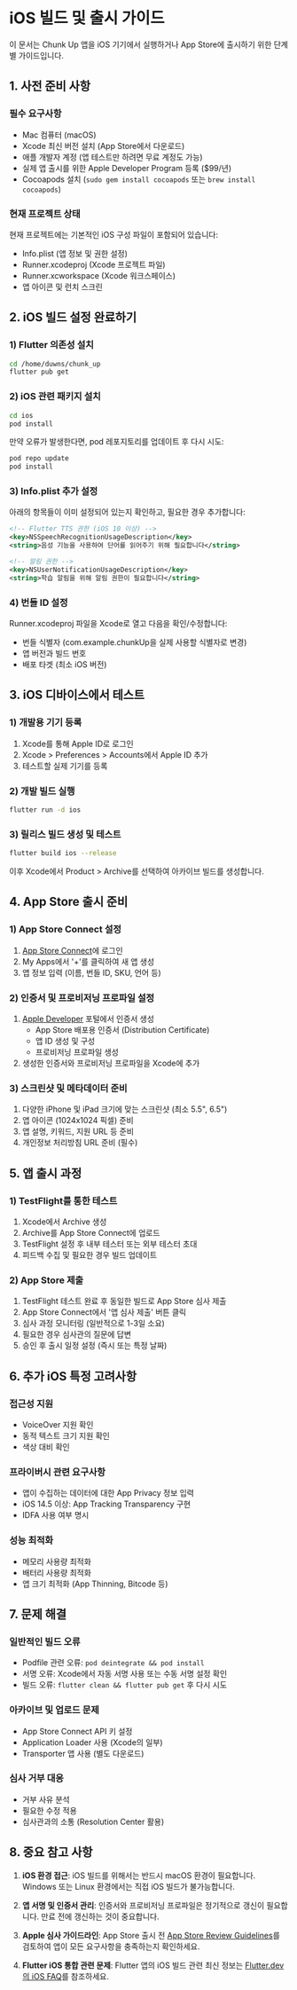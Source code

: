 # iOS 빌드 및 출시 가이드

이 문서는 Chunk Up 앱을 iOS 기기에서 실행하거나 App Store에 출시하기 위한 단계별 가이드입니다.

## 1. 사전 준비 사항

### 필수 요구사항
- Mac 컴퓨터 (macOS)
- Xcode 최신 버전 설치 (App Store에서 다운로드)
- 애플 개발자 계정 (앱 테스트만 하려면 무료 계정도 가능)
- 실제 앱 출시를 위한 Apple Developer Program 등록 ($99/년)
- Cocoapods 설치 (`sudo gem install cocoapods` 또는 `brew install cocoapods`)

### 현재 프로젝트 상태
현재 프로젝트에는 기본적인 iOS 구성 파일이 포함되어 있습니다:
- Info.plist (앱 정보 및 권한 설정)
- Runner.xcodeproj (Xcode 프로젝트 파일)
- Runner.xcworkspace (Xcode 워크스페이스)
- 앱 아이콘 및 런치 스크린

## 2. iOS 빌드 설정 완료하기

### 1) Flutter 의존성 설치
```bash
cd /home/duwns/chunk_up
flutter pub get
```

### 2) iOS 관련 패키지 설치
```bash
cd ios
pod install
```
만약 오류가 발생한다면, pod 레포지토리를 업데이트 후 다시 시도:
```bash
pod repo update
pod install
```

### 3) Info.plist 추가 설정
아래의 항목들이 이미 설정되어 있는지 확인하고, 필요한 경우 추가합니다:

```xml
<!-- Flutter TTS 권한 (iOS 10 이상) -->
<key>NSSpeechRecognitionUsageDescription</key>
<string>음성 기능을 사용하여 단어를 읽어주기 위해 필요합니다</string>

<!-- 알림 권한 -->
<key>NSUserNotificationUsageDescription</key>
<string>학습 알림을 위해 알림 권한이 필요합니다</string>
```

### 4) 번들 ID 설정
Runner.xcodeproj 파일을 Xcode로 열고 다음을 확인/수정합니다:
- 번들 식별자 (com.example.chunkUp을 실제 사용할 식별자로 변경)
- 앱 버전과 빌드 번호
- 배포 타겟 (최소 iOS 버전)

## 3. iOS 디바이스에서 테스트

### 1) 개발용 기기 등록
1. Xcode를 통해 Apple ID로 로그인
2. Xcode > Preferences > Accounts에서 Apple ID 추가
3. 테스트할 실제 기기를 등록

### 2) 개발 빌드 실행
```bash
flutter run -d ios
```

### 3) 릴리스 빌드 생성 및 테스트
```bash
flutter build ios --release
```

이후 Xcode에서 Product > Archive를 선택하여 아카이브 빌드를 생성합니다.

## 4. App Store 출시 준비

### 1) App Store Connect 설정
1. [App Store Connect](https://appstoreconnect.apple.com)에 로그인
2. My Apps에서 '+'를 클릭하여 새 앱 생성
3. 앱 정보 입력 (이름, 번들 ID, SKU, 언어 등)

### 2) 인증서 및 프로비저닝 프로파일 설정
1. [Apple Developer](https://developer.apple.com) 포털에서 인증서 생성
   - App Store 배포용 인증서 (Distribution Certificate)
   - 앱 ID 생성 및 구성
   - 프로비저닝 프로파일 생성
2. 생성한 인증서와 프로비저닝 프로파일을 Xcode에 추가

### 3) 스크린샷 및 메타데이터 준비
1. 다양한 iPhone 및 iPad 크기에 맞는 스크린샷 (최소 5.5", 6.5")
2. 앱 아이콘 (1024x1024 픽셀) 준비
3. 앱 설명, 키워드, 지원 URL 등 준비
4. 개인정보 처리방침 URL 준비 (필수)

## 5. 앱 출시 과정

### 1) TestFlight를 통한 테스트
1. Xcode에서 Archive 생성
2. Archive를 App Store Connect에 업로드
3. TestFlight 설정 후 내부 테스터 또는 외부 테스터 초대
4. 피드백 수집 및 필요한 경우 빌드 업데이트

### 2) App Store 제출
1. TestFlight 테스트 완료 후 동일한 빌드로 App Store 심사 제출
2. App Store Connect에서 '앱 심사 제출' 버튼 클릭
3. 심사 과정 모니터링 (일반적으로 1-3일 소요)
4. 필요한 경우 심사관의 질문에 답변
5. 승인 후 출시 일정 설정 (즉시 또는 특정 날짜)

## 6. 추가 iOS 특정 고려사항

### 접근성 지원
- VoiceOver 지원 확인
- 동적 텍스트 크기 지원 확인
- 색상 대비 확인

### 프라이버시 관련 요구사항
- 앱이 수집하는 데이터에 대한 App Privacy 정보 입력
- iOS 14.5 이상: App Tracking Transparency 구현
- IDFA 사용 여부 명시

### 성능 최적화
- 메모리 사용량 최적화
- 배터리 사용량 최적화
- 앱 크기 최적화 (App Thinning, Bitcode 등)

## 7. 문제 해결

### 일반적인 빌드 오류
- Podfile 관련 오류: `pod deintegrate && pod install`
- 서명 오류: Xcode에서 자동 서명 사용 또는 수동 서명 설정 확인
- 빌드 오류: `flutter clean && flutter pub get` 후 다시 시도

### 아카이브 및 업로드 문제
- App Store Connect API 키 설정
- Application Loader 사용 (Xcode의 일부)
- Transporter 앱 사용 (별도 다운로드)

### 심사 거부 대응
- 거부 사유 분석
- 필요한 수정 적용
- 심사관과의 소통 (Resolution Center 활용)

## 8. 중요 참고 사항

1. **iOS 환경 접근**: iOS 빌드를 위해서는 반드시 macOS 환경이 필요합니다. Windows 또는 Linux 환경에서는 직접 iOS 빌드가 불가능합니다.

2. **앱 서명 및 인증서 관리**: 인증서와 프로비저닝 프로파일은 정기적으로 갱신이 필요합니다. 만료 전에 갱신하는 것이 중요합니다.

3. **Apple 심사 가이드라인**: App Store 출시 전 [App Store Review Guidelines](https://developer.apple.com/app-store/review/guidelines/)를 검토하여 앱이 모든 요구사항을 충족하는지 확인하세요.

4. **Flutter iOS 통합 관련 문제**: Flutter 앱의 iOS 빌드 관련 최신 정보는 [Flutter.dev의 iOS FAQ](https://flutter.dev/docs/development/ios-project-migration)를 참조하세요.